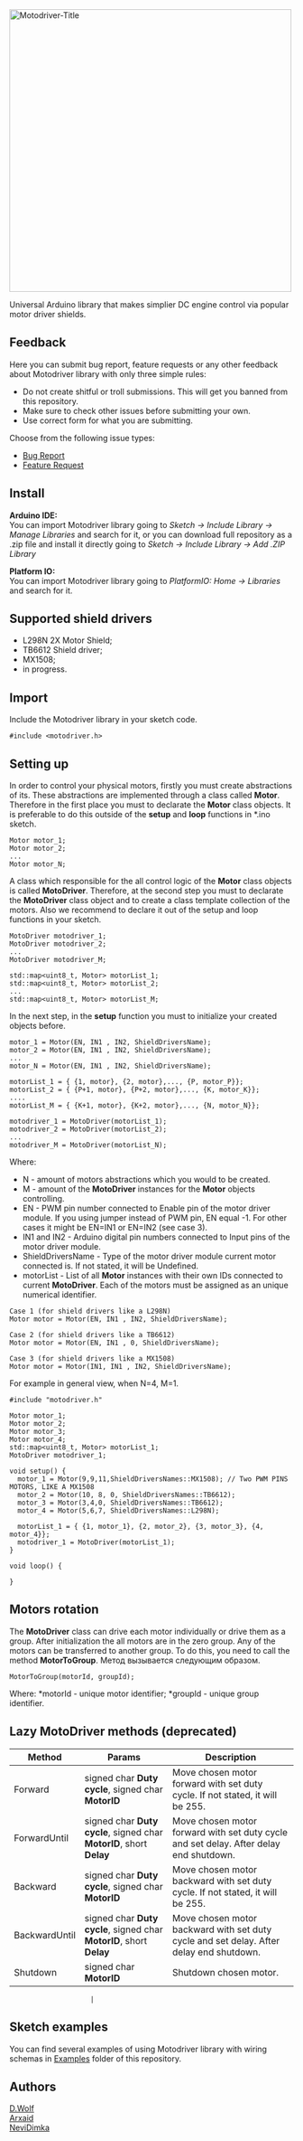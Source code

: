 <img src="https://i.imgur.com/l4UcX4U.png" alt="Motodriver-Title" width="500"/>


Universal Arduino library that makes simplier DC engine control via popular motor driver shields.

## Feedback 

Here you can submit bug report, feature requests or any other feedback about Motodriver library with only three simple rules:
* Do not create shitful or troll submissions. This will get you banned from this repository.
* Make sure to check other issues before submitting your own.
* Use correct form for what you are submitting.

Choose from the following issue types:
* [Bug Report](https://github.com/Arxaid/motodriver/issues/new?assignees=Arxaid&labels=bug&template=bug-report.yml&title=[Bug+Report])
* [Feature Request](https://github.com/Arxaid/motodriver/issues/new?assignees=Arxaid&labels=enhancement&template=feature-request.yml&title=[Feature+Request])

## Install 

**Arduino IDE:**   
You can import Motodriver library going to _Sketch -> Include Library -> Manage Libraries_ and search for it, or you can download full repository as a .zip file and install it  directly going to _Sketch -> Include Library -> Add .ZIP Library_

**Platform IO:**   
You can import Motodriver library going to _PlatformIO: Home -> Libraries_ and search for it.

## Supported shield drivers

* L298N 2X Motor Shield;
* TB6612 Shield driver;
* MX1508;
* in progress.

## Import

Include the Motodriver library in your sketch code.
```
#include <motodriver.h>
```

## Setting up
In order to control your physical motors, firstly you must create abstractions of its. These abstractions are implemented through a class called **Motor**.
Therefore in the first place you must to declarate the **Motor** class objects. It is preferable to do this outside of the **setup** and **loop** functions in *.ino sketch.
```
Motor motor_1;
Motor motor_2;
...
Motor motor_N;
```

A class which responsible for the all control logic of the **Motor** class objects is called **MotoDriver**.
Therefore, at the second step you must to declarate the **MotoDriver** class object and to create a class template collection of the motors.
Also we recommend to declare it out of the setup and loop functions in your sketch.
```
MotoDriver motodriver_1;
MotoDriver motodriver_2;
...
MotoDriver motodriver_M;

std::map<uint8_t, Motor> motorList_1;
std::map<uint8_t, Motor> motorList_2;
...
std::map<uint8_t, Motor> motorList_M;
```

In the next step, in the **setup** function you must to initialize your created objects before.

```
motor_1 = Motor(EN, IN1 , IN2, ShieldDriversName);
motor_2 = Motor(EN, IN1 , IN2, ShieldDriversName);
...
motor_N = Motor(EN, IN1 , IN2, ShieldDriversName);

motorList_1 = { {1, motor}, {2, motor},..., {P, motor_P}};
motorList_2 = { {P+1, motor}, {P+2, motor},..., {K, motor_K}};
....
motorList_M = { {K+1, motor}, {K+2, motor},..., {N, motor_N}};

motodriver_1 = MotoDriver(motorList_1);
motodriver_2 = MotoDriver(motorList_2);
...
motodriver_M = MotoDriver(motorList_N);
```

Where:
* N - amount of motors abstractions which you would to be created.
* M - amount of the **MotoDriver** instances for the **Motor** objects controlling.
* EN - PWM pin number connected to Enable pin of the motor driver module. If you using jumper instead of PWM pin, EN equal -1.
For other cases it might be EN=IN1 or EN=IN2 (see case 3).
* IN1 and IN2 - Arduino digital pin numbers connected to Input pins of the motor driver module.
* ShieldDriversName - Type of the motor driver module current motor connected is. If not stated, it will be Undefined.
* motorList - List of all **Motor** instances with their own IDs connected to current **MotoDriver**. Each of the motors must be assigned as an unique numerical identifier.

```
Case 1 (for shield drivers like a L298N)
Motor motor = Motor(EN, IN1 , IN2, ShieldDriversName);
```

```
Case 2 (for shield drivers like a TB6612)
Motor motor = Motor(EN, IN1 , 0, ShieldDriversName);
```

```
Case 3 (for shield drivers like a MX1508)
Motor motor = Motor(IN1, IN1 , IN2, ShieldDriversName);
```

For example in general view, when N=4, M=1.

```
#include "motodriver.h"

Motor motor_1;
Motor motor_2;
Motor motor_3;
Motor motor_4;
std::map<uint8_t, Motor> motorList_1;
MotoDriver motodriver_1;

void setup() {
  motor_1 = Motor(9,9,11,ShieldDriversNames::MX1508); // Two PWM PINS MOTORS, LIKE A MX1508
  motor_2 = Motor(10, 8, 0, ShieldDriversNames::TB6612);
  motor_3 = Motor(3,4,0, ShieldDriversNames::TB6612);
  motor_4 = Motor(5,6,7, ShieldDriversNames::L298N);
  
  motorList_1 = { {1, motor_1}, {2, motor_2}, {3, motor_3}, {4, motor_4}};
  motodriver_1 = MotoDriver(motorList_1);
}

void loop() {

}

```
## Motors rotation
The **MotoDriver** class can drive each motor individually or drive them as a group. After initialization the all motors are in the zero group.
Any of the motors can be transferred to another group. To do this, you need to call the method **MotorToGroup**. Метод вызывается следующим образом.
```
MotorToGroup(motorId, groupId);
```
Where:
*motorId - unique motor identifier;
*groupId - unique group identifier.

## Lazy MotoDriver methods (deprecated)

| Method        | Params                                                                | Description                                                                                 |
| ------------- | --------------------------------------------------------------------- | ------------------------------------------------------------------------------------------- |
| Forward       | signed char **Duty cycle**, signed char **MotorID**                   | Move chosen motor forward with set duty cycle. If not stated, it will be 255.               |
| ForwardUntil  | signed char **Duty cycle**, signed char **MotorID**, short **Delay**  | Move chosen motor forward with set duty cycle and set delay. After delay end shutdown.      |
| Backward      | signed char **Duty cycle**, signed char **MotorID**                   | Move chosen motor backward with set duty cycle. If not stated, it will be 255.              |
| BackwardUntil | signed char **Duty cycle**, signed char **MotorID**, short **Delay**  | Move chosen motor backward with set duty cycle and set delay. After delay end shutdown.     |
| Shutdown      | signed char **MotorID**                                               | Shutdown chosen motor.                                                                      |

                        |

## Sketch examples

You can find several examples of using Motodriver library with wiring schemas in [Examples](https://github.com/Runsolar/motodriver/tree/main/examples) folder of this repository.

## Authors

[D.Wolf](https://github.com/Runsolar)   
[Arxaid](https://github.com/Arxaid)   
[NeviDimka](https://github.com/dmitrii591)   
